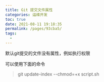 ```yaml
---
title: Git 提交文件属性
categories: 运维开发
toc: true
date: 2021-08-11 19:18:35
permalink: /pages/93cba5/
tags: 
  - 
---
```


默认git提交的文件没有属性，例如执行权限

可以使用下面的命令

> git update-index --chmod=+x script.sh
